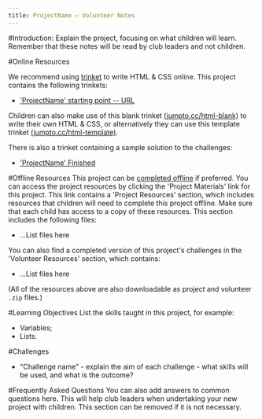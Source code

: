 ```yaml
---
title: ProjectName — Volunteer Notes
---
```


#Introduction:
Explain the project, focusing on what children will learn. Remember that these notes will be read by club leaders and not children.

#Online Resources

We recommend using [trinket](https://trinket.io/) to write HTML & CSS online. This project contains the following trinkets:

+ ['ProjectName' starting point -- URL](URL)

Children can also make use of this blank trinket [(jumpto.cc/html-blank)](http://jumpto.cc/html-blank) to write their own HTML & CSS, or alternatively they can use this template trinket [(jumpto.cc/html-template)](http://jumpto.cc/html-template).

There is also a trinket containing a sample solution to the challenges:

+ ['ProjectName' Finished](URL)

#Offline Resources
This project can be [completed offline](https://www.codeclubprojects.org/en-GB/resources/webdev-working-offline/) if preferred. You can access the project resources by clicking the 'Project Materials' link for this project. This link contains a 'Project Resources' section, which includes resources that children will need to complete this project offline. Make sure that each child has access to a copy of these resources. This section includes the following files:

+ ...List files here

You can also find a completed version of this project's challenges in the 'Volunteer Resources' section, which contains:

+ ...List files here

(All of the resources above are also downloadable as project and volunteer `.zip` files.)

#Learning Objectives
List the skills taught in this project, for example:

+ Variables;
+ Lists.

#Challenges
+ "Challenge name" - explain the aim of each challenge - what skills will be used, and what is the outcome?

#Frequently Asked Questions
You can also add answers to common questions here. This will help club leaders when undertaking your new project with children. This section can be removed if it is not necessary.
